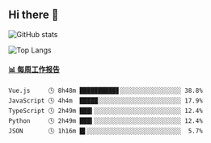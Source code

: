 ## Hi there 👋

![GitHub stats](https://github-readme-stats.orilight.top/api?username=orilights)

![Top Langs](https://github-readme-stats.orilight.top/api/top-langs/?username=orilights&layout=compact)

<!-- waka-box start -->
#### <a href="https://gist.github.com/92c8d5b388768c10efcba86e82b7c4fb" target="_blank">📊 每周工作报告</a>
```text
Vue.js     🕓 8h48m ██████████▊░░░░░░░░░░░░░░░░░ 38.8%
JavaScript 🕓 4h4m  █████░░░░░░░░░░░░░░░░░░░░░░░ 17.9%
TypeScript 🕓 2h49m ███▍░░░░░░░░░░░░░░░░░░░░░░░░ 12.4%
Python     🕓 2h49m ███▍░░░░░░░░░░░░░░░░░░░░░░░░ 12.4%
JSON       🕓 1h16m █▌░░░░░░░░░░░░░░░░░░░░░░░░░░  5.7%
```
<!-- Powered by https://github.com/journey-ad/waka-box-go . -->
<!-- waka-box end -->
